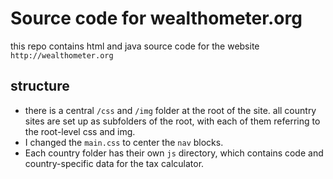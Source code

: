 

# Source code for wealthometer.org

this repo contains html and java source code for the website 
`http://wealthometer.org`

## structure

* there is a central `/css` and `/img` folder at the root of the site.
all country sites are set up as subfolders of the root, with
each of them referring to the root-level css and img.
* I changed the `main.css` to center the `nav` blocks.
* Each country folder has their own `js` directory, which contains
code and country-specific data for the tax calculator. 
